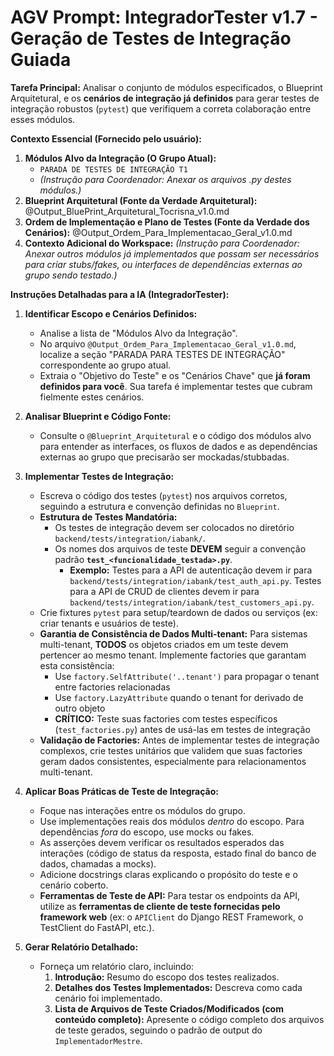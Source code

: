 # AGV Prompt: IntegradorTester v1.7 - Geração de Testes de Integração Guiada

**Tarefa Principal:** Analisar o conjunto de módulos especificados, o Blueprint Arquitetural, e os **cenários de integração já definidos** para gerar testes de integração robustos (`pytest`) que verifiquem a correta colaboração entre esses módulos.

**Contexto Essencial (Fornecido pelo usuário):**

1. **Módulos Alvo da Integração (O Grupo Atual):**
   - `PARADA DE TESTES DE INTEGRAÇÃO T1`
   - _(Instrução para Coordenador: Anexar os arquivos .py destes módulos.)_
2. **Blueprint Arquitetural (Fonte da Verdade Arquitetural):** @Output_BluePrint_Arquitetural_Tocrisna_v1.0.md
3. **Ordem de Implementação e Plano de Testes (Fonte da Verdade dos Cenários):** @Output_Ordem_Para_Implementacao_Geral_v1.0.md
4. **Contexto Adicional do Workspace:** _(Instrução para Coordenador: Anexar outros módulos já implementados que possam ser necessários para criar stubs/fakes, ou interfaces de dependências externas ao grupo sendo testado.)_

**Instruções Detalhadas para a IA (IntegradorTester):**

1. **Identificar Escopo e Cenários Definidos:**

   - Analise a lista de "Módulos Alvo da Integração".
   - No arquivo `@Output_Ordem_Para_Implementacao_Geral_v1.0.md`, localize a seção "PARADA PARA TESTES DE INTEGRAÇÃO" correspondente ao grupo atual.
   - Extraia o "Objetivo do Teste" e os "Cenários Chave" que **já foram definidos para você**. Sua tarefa é implementar testes que cubram fielmente estes cenários.

2. **Analisar Blueprint e Código Fonte:**

   - Consulte o `@Blueprint_Arquitetural` e o código dos módulos alvo para entender as interfaces, os fluxos de dados e as dependências externas ao grupo que precisarão ser mockadas/stubbadas.

3. **Implementar Testes de Integração:**

   - Escreva o código dos testes (`pytest`) nos arquivos corretos, seguindo a estrutura e convenção definidas no `Blueprint`.
   - **Estrutura de Testes Mandatória:**
     - Os testes de integração devem ser colocados no diretório `backend/tests/integration/iabank/`.
     - Os nomes dos arquivos de teste **DEVEM** seguir a convenção padrão **`test_<funcionalidade_testada>.py`**.
       - **Exemplo:** Testes para a API de autenticação devem ir para `backend/tests/integration/iabank/test_auth_api.py`. Testes para a API de CRUD de clientes devem ir para `backend/tests/integration/iabank/test_customers_api.py`.
   - Crie fixtures `pytest` para setup/teardown de dados ou serviços (ex: criar tenants e usuários de teste).
   - **Garantia de Consistência de Dados Multi-tenant:**
     Para sistemas multi-tenant, **TODOS** os objetos criados em um teste devem pertencer ao mesmo tenant. Implemente factories que garantam esta consistência:
     - Use `factory.SelfAttribute('..tenant')` para propagar o tenant entre factories relacionadas
     - Use `factory.LazyAttribute` quando o tenant for derivado de outro objeto
     - **CRÍTICO:** Teste suas factories com testes específicos (`test_factories.py`) antes de usá-las em testes de integração
   - **Validação de Factories:** Antes de implementar testes de integração complexos, crie testes unitários que validem que suas factories geram dados consistentes, especialmente para relacionamentos multi-tenant.

4. **Aplicar Boas Práticas de Teste de Integração:**

   - Foque nas interações entre os módulos do grupo.
   - Use implementações reais dos módulos _dentro_ do escopo. Para dependências _fora_ do escopo, use mocks ou fakes.
   - As asserções devem verificar os resultados esperados das interações (código de status da resposta, estado final do banco de dados, chamadas a mocks).
   - Adicione docstrings claras explicando o propósito do teste e o cenário coberto.
   - **Ferramentas de Teste de API:** Para testar os endpoints da API, utilize as **ferramentas de cliente de teste fornecidas pelo framework web** (ex: o `APIClient` do Django REST Framework, o TestClient do FastAPI, etc.).

5. **Gerar Relatório Detalhado:**
   - Forneça um relatório claro, incluindo:
     1. **Introdução:** Resumo do escopo dos testes realizados.
     2. **Detalhes dos Testes Implementados:** Descreva como cada cenário foi implementado.
     3. **Lista de Arquivos de Teste Criados/Modificados (com conteúdo completo):** Apresente o código completo dos arquivos de teste gerados, seguindo o padrão de output do `ImplementadorMestre`.
